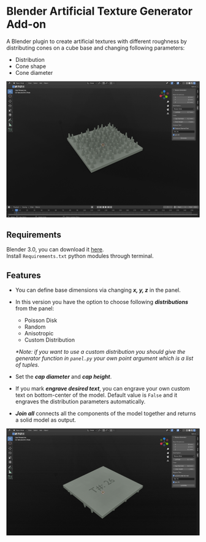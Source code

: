 # Blender Artificial Texture Generator Add-on

A Blender plugin to create artificial textures with different roughness by 
distributing cones on a cube base and changing following parameters:

  - Distribution
  - Cone shape
  - Cone diameter
  
  ![alt text](Docs/first.png)

## Requirements
Blender 3.0, you can download it [here](https://www.blender.org/).  
Install `Requirements.txt` python modules through terminal.

## Features

 - You can define base dimensions via changing **_x, y, z_**  in the panel.
 - In this version you have the option to choose following **_distributions_** from the panel:
   - Poisson Disk
   - Random
   - Anisotropic
   - Custom Distribution
   
   _*Note: if you want to use a custom distribution you should give the generator function in `panel.py` your own point argument which is a list of tuples._
   
 - Set the **_cap diameter_** and **_cap height_**.
 - If you mark  **_engrave desired text_**, you can engrave your own custom text on bottom-center of the model. Default value is `False` and it engraves the distribution parameters automatically.
 - **_Join all_** connects all the components of the model together and returns a solid model as output. 
 
![alt text](Docs/T26.png)
